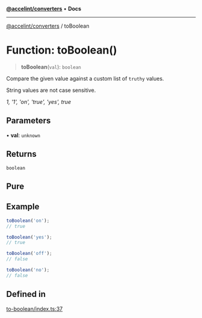 [**@accelint/converters**](../README.md) • **Docs**

***

[@accelint/converters](../README.md) / toBoolean

# Function: toBoolean()

> **toBoolean**(`val`): `boolean`

Compare the given value against a custom list of `truthy` values.

String values are not case sensitive.

_1, '1', 'on', 'true', 'yes', true_

## Parameters

• **val**: `unknown`

## Returns

`boolean`

## Pure

## Example

```ts
toBoolean('on');
// true

toBoolean('yes');
// true

toBoolean('off');
// false

toBoolean('no');
// false
```

## Defined in

[to-boolean/index.ts:37](https://github.com/gohypergiant/standard-toolkit/blob/424b88fd48a5bcc02ed99ee27fd64cd73349aa30/packages/converters/src/to-boolean/index.ts#L37)
